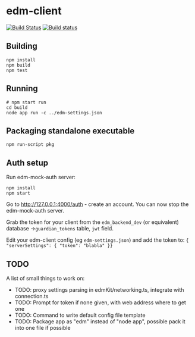 ﻿# edm-client

[![Build Status](https://semaphoreci.com/api/v1/mytardis/edm-client/branches/master/badge.svg)](https://semaphoreci.com/mytardis/edm-client)
[![Build status](https://ci.appveyor.com/api/projects/status/ex84g0e8gyi61p6u/branch/master?svg=true)](https://ci.appveyor.com/project/grischa/edm-client/branch/master)

## Building

```
npm install
npm build
npm test
```

## Running
```
# npm start run
cd build
node app run -c ../edm-settings.json
```

## Packaging standalone executable
```
npm run-script pkg
```

## Auth setup

Run edm-mock-auth server:
```
npm install
npm start
```

Go to http://127.0.0.1:4000/auth - create an account.
You can now stop the edm-mock-auth server.

Grab the token for your client from the `edm_backend_dev` (or equivalent) database
->`guardian_tokens` table, `jwt` field.

Edit your edm-client config (eg `edm-settings.json`) and add the token to:
 `{ "serverSettings": { "token": "blabla" }}`


## TODO

A list of small things to work on:

* TODO: proxy settings parsing in edmKit/networking.ts, integrate with connection.ts
* TODO: Prompt for token if none given, with web address where to get one
* TODO: Command to write default config file template
* TODO: Package app as "edm" instead of "node app", possible pack it into one file if possible
